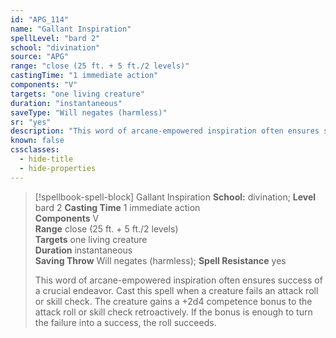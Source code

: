 ```yaml
---
id: "APG_114"
name: "Gallant Inspiration"
spellLevel: "bard 2"
school: "divination"
source: "APG"
range: "close (25 ft. + 5 ft./2 levels)"
castingTime: "1 immediate action"
components: "V"
targets: "one living creature"
duration: "instantaneous"
saveType: "Will negates (harmless)"
sr: "yes"
description: "This word of arcane-empowered inspiration often ensures success of a crucial endeavor. Cast this spell when a creature fails an attack roll or skill check. The creature gains a +2d4 competence bonus to the attack roll or skill check retroactively.  If the bonus is enough to turn the failure into a success, the roll succeeds."
known: false
cssclasses:
  - hide-title
  - hide-properties
---
```


> [!spellbook-spell-block] Gallant Inspiration
> **School:** divination; **Level** bard 2
> **Casting Time** 1 immediate action  
> **Components** V  
> **Range** close (25 ft. + 5 ft./2 levels)  
> **Targets** one living creature  
> **Duration** instantaneous  
> **Saving Throw** Will negates (harmless); **Spell Resistance** yes
> 
> This word of arcane-empowered inspiration often ensures success of a crucial endeavor. Cast this spell when a creature fails an attack roll or skill check. The creature gains a +2d4 competence bonus to the attack roll or skill check retroactively.  If the bonus is enough to turn the failure into a success, the roll succeeds.